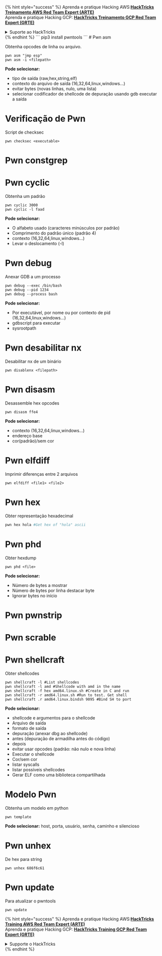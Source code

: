 {% hint style="success" %}
Aprenda e pratique Hacking AWS:<img src="/.gitbook/assets/arte.png" alt="" data-size="line">[**HackTricks Treinamento AWS Red Team Expert (ARTE)**](https://training.hacktricks.xyz/courses/arte)<img src="/.gitbook/assets/arte.png" alt="" data-size="line">\
Aprenda e pratique Hacking GCP: <img src="/.gitbook/assets/grte.png" alt="" data-size="line">[**HackTricks Treinamento GCP Red Team Expert (GRTE)**<img src="/.gitbook/assets/grte.png" alt="" data-size="line">](https://training.hacktricks.xyz/courses/grte)

<details>

<summary>Suporte ao HackTricks</summary>

* Confira os [**planos de assinatura**](https://github.com/sponsors/carlospolop)!
* **Junte-se ao** 💬 [**grupo do Discord**](https://discord.gg/hRep4RUj7f) ou ao [**grupo do telegram**](https://t.me/peass) ou **siga**-nos no **Twitter** 🐦 [**@hacktricks\_live**](https://twitter.com/hacktricks\_live)**.**
* **Compartilhe truques de hacking enviando PRs para o** [**HackTricks**](https://github.com/carlospolop/hacktricks) e [**HackTricks Cloud**](https://github.com/carlospolop/hacktricks-cloud) repositórios do github.

</details>
{% endhint %}
```
pip3 install pwntools
```
# Pwn asm

Obtenha opcodes de linha ou arquivo.
```
pwn asm "jmp esp"
pwn asm -i <filepath>
```
**Pode selecionar:**

* tipo de saída (raw,hex,string,elf)
* contexto do arquivo de saída (16,32,64,linux,windows...)
* evitar bytes (novas linhas, nulo, uma lista)
* selecionar codificador de shellcode de depuração usando gdb executar a saída

#  **Verificação de Pwn**

Script de checksec
```
pwn checksec <executable>
```
# Pwn constgrep

# Pwn cyclic

Obtenha um padrão
```
pwn cyclic 3000
pwn cyclic -l faad
```
**Pode selecionar:**

* O alfabeto usado (caracteres minúsculos por padrão)
* Comprimento do padrão único (padrão 4)
* contexto (16,32,64,linux,windows...)
* Levar o deslocamento (-l)

# Pwn debug

Anexar GDB a um processo
```
pwn debug --exec /bin/bash
pwn debug --pid 1234
pwn debug --process bash
```
**Pode selecionar:**

* Por executável, por nome ou por contexto de pid (16,32,64,linux,windows...)
* gdbscript para executar
* sysrootpath

# Pwn desabilitar nx

Desabilitar nx de um binário
```
pwn disablenx <filepath>
```
# Pwn disasm

Desassemble hex opcodes
```
pwn disasm ffe4
```
**Pode selecionar:**

* contexto (16,32,64,linux,windows...)
* endereço base
* cor(padrão)/sem cor

# Pwn elfdiff

Imprimir diferenças entre 2 arquivos
```
pwn elfdiff <file1> <file2>
```
# Pwn hex

Obter representação hexadecimal
```bash
pwn hex hola #Get hex of "hola" ascii
```
# Pwn phd

Obter hexdump
```
pwn phd <file>
```
**Pode selecionar:**

* Número de bytes a mostrar
* Número de bytes por linha destacar byte
* Ignorar bytes no início

# Pwn pwnstrip

# Pwn scrable

# Pwn shellcraft

Obter shellcodes
```
pwn shellcraft -l #List shellcodes
pwn shellcraft -l amd #Shellcode with amd in the name
pwn shellcraft -f hex amd64.linux.sh #Create in C and run
pwn shellcraft -r amd64.linux.sh #Run to test. Get shell
pwn shellcraft .r amd64.linux.bindsh 9095 #Bind SH to port
```
**Pode selecionar:**

* shellcode e argumentos para o shellcode
* Arquivo de saída
* formato de saída
* depuração (anexar dbg ao shellcode)
* antes (depuração de armadilha antes do código)
* depois
* evitar usar opcodes (padrão: não nulo e nova linha)
* Executar o shellcode
* Cor/sem cor
* listar syscalls
* listar possíveis shellcodes
* Gerar ELF como uma biblioteca compartilhada

# Modelo Pwn

Obtenha um modelo em python
```
pwn template
```
**Pode selecionar:** host, porta, usuário, senha, caminho e silencioso

# Pwn unhex

De hex para string
```
pwn unhex 686f6c61
```
# Pwn update

Para atualizar o pwntools
```
pwn update
```
{% hint style="success" %}
Aprenda e pratique Hacking AWS:<img src="/.gitbook/assets/arte.png" alt="" data-size="line">[**HackTricks Training AWS Red Team Expert (ARTE)**](https://training.hacktricks.xyz/courses/arte)<img src="/.gitbook/assets/arte.png" alt="" data-size="line">\
Aprenda e pratique Hacking GCP: <img src="/.gitbook/assets/grte.png" alt="" data-size="line">[**HackTricks Training GCP Red Team Expert (GRTE)**<img src="/.gitbook/assets/grte.png" alt="" data-size="line">](https://training.hacktricks.xyz/courses/grte)

<details>

<summary>Supporte o HackTricks</summary>

* Confira os [**planos de assinatura**](https://github.com/sponsors/carlospolop)!
* **Junte-se ao** 💬 [**grupo do Discord**](https://discord.gg/hRep4RUj7f) ou ao [**grupo do telegram**](https://t.me/peass) ou **siga**-nos no **Twitter** 🐦 [**@hacktricks\_live**](https://twitter.com/hacktricks\_live)**.**
* **Compartilhe truques de hacking enviando PRs para o** [**HackTricks**](https://github.com/carlospolop/hacktricks) e [**HackTricks Cloud**](https://github.com/carlospolop/hacktricks-cloud) repositórios do github.

</details>
{% endhint %}

